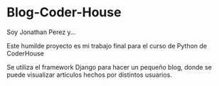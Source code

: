 # Blog-Coder-House
Soy Jonathan Perez y...

Este humilde proyecto es mi trabajo final para el curso de Python de CoderHouse

Se utiliza el framework Django para hacer un pequeño blog, donde se puede visualizar articulos hechos por distintos usuarios.
